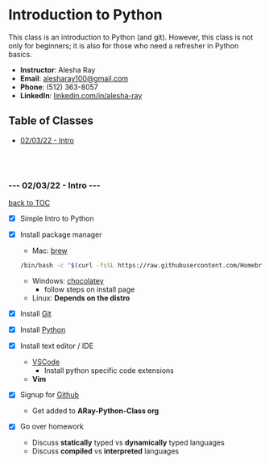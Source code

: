 # Introduction to Python

This class is an introduction to Python (and git). However, this class is not only for beginners; it is also for those who need a refresher in Python basics. 

  * **Instructor**: Alesha Ray  
  * **Email**: alesharay100@gmail.com
  * **Phone**: (512) 363-8057
  * **LinkedIn**: [linkedin.com/in/alesha-ray](https://www.linkedin.com/in/alesha-ray/)


## Table of Classes
* [02/03/22 - Intro](#----02-03-22---intro----)

</br>
</br>

### --- 02/03/22 - Intro ---
[back to TOC](#table-of-classes)

- [x] Simple Intro to Python
- [x] Install package manager
  * Mac: [brew](https://brew.sh/)

  ``` sh
  /bin/bash -c "$(curl -fsSL https://raw.githubusercontent.com/Homebrew/install/HEAD/install.sh)"
  ```

  * Windows: [chocolatey](https://chocolatey.org/install)
    * follow steps on install page
  * Linux: **Depends on the distro**
- [x] Install [Git](https://git-scm.com/book/en/v2/Getting-Started-Installing-Git)
- [x] Install [Python](https://www.python.org/downloads/)
- [x] Install text editor / IDE
  - [VSCode](https://code.visualstudio.com/download)
    * Install python specific code extensions
  - **Vim**
- [x] Signup for [Github](https://github.com/)
  - Get added to **ARay-Python-Class org**
- [x] Go over homework
  * Discuss **statically** typed vs **dynamically** typed languages 
  * Discuss **compiled** vs **interpreted** languages